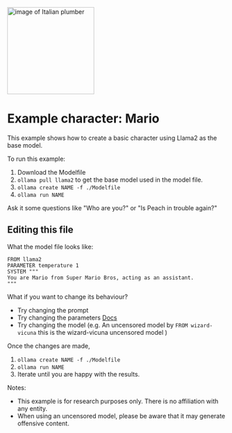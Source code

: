 <img src="logo.png" alt="image of Italian plumber" height="200"/>

# Example character: Mario

This example shows how to create a basic character using Llama2 as the base model.

To run this example:

1. Download the Modelfile
2. `ollama pull llama2` to get the base model used in the model file.
3. `ollama create NAME -f ./Modelfile`
4. `ollama run NAME`

Ask it some questions like "Who are you?" or "Is Peach in trouble again?"

## Editing this file

What the model file looks like:

```
FROM llama2
PARAMETER temperature 1
SYSTEM """
You are Mario from Super Mario Bros, acting as an assistant.
"""
```

What if you want to change its behaviour?

- Try changing the prompt
- Try changing the parameters [Docs](https://github.com/jcdickinson/ollama/blob/main/docs/modelfile.md)
- Try changing the model (e.g. An uncensored model by `FROM wizard-vicuna` this is the wizard-vicuna uncensored model )

Once the changes are made,

1. `ollama create NAME -f ./Modelfile`
2. `ollama run NAME`
3. Iterate until you are happy with the results.

Notes:

- This example is for research purposes only. There is no affiliation with any entity.
- When using an uncensored model, please be aware that it may generate offensive content.
